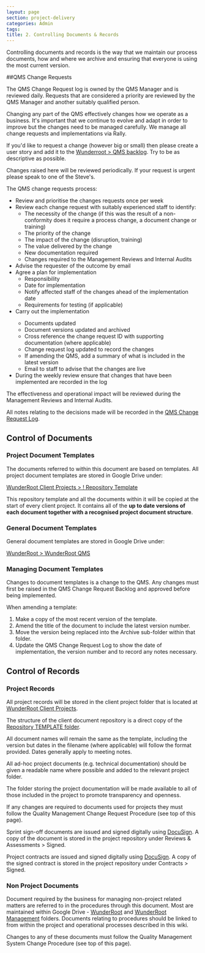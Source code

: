 ```yaml
---
layout: page
section: project-delivery
categories: Admin
tags:
title: 2. Controlling Documents & Records
---
```


Controlling documents and records is the way that we maintain our process documents, how and where we archive and ensuring that everyone is using the most current version.

##QMS Change Requests

The QMS Change Request log is owned by the QMS Manager and is reviewed daily. Requests that are considered a priority are reviewed by the QMS Manager and another suitably qualified person. 

Changing any part of the QMS effectively changes how we operate as a business. It's important that we continue to evolve and adapt in order to improve but the changes need to be managed carefully. We manage all change requests and implementations via Rally.

If you'd like to request a change (however big or small) then please create a user story and add it to the [Wunderroot > QMS backlog](https://rally1.rallydev.com/#/18084711157d/backlog). Try to be as descriptive as possible.

Changes raised here will be reviewed periodically. If your request is urgent please speak to one of the Steve's.

The QMS change requests process:

<ul>
	<li>Review and prioritise the changes requests once per week</li>
	<li>Review each change request with suitably experienced staff to identify:
	<ul>
		<li>The necessity of the change (if this was the result of a non-conformity does it require a process change, a document change or training)</li>
		<li>The priority of the change</li>
		<li>The impact of the change (disruption, training)</li>
		<li>The value delivered by the change</li>
		<li>New documentation required</li>
		<li>Changes required to the Management Reviews and Internal Audits</li>
	</ul>
	<li>Advise the requester of the outcome by email</li>
	<li>Agree a plan for implementation
	<ul>
		<li>Responsibility</li>
		<li>Date for implementation</li>
		<li>Notify affected staff of the changes ahead of the implementation date</li>
		<li>Requirements for testing (if applicable)</li>
	</ul>
	<li>Carry out the implementation</li>
	<ul>
		<li>Documents updated</li>
		<li>Document versions updated and archived</li>
		<li>Cross reference the change request ID with supporting documentation (where applicable)</li>
		<li>Change request log updated to record the changes</li>
		<li>If amending the QMS, add a summary of what is included in the latest version</li>
		<li>Email to staff to advise that the changes are live</li>
	</ul>
	<li>During the weekly review ensure that changes that have been implemented are recorded in the log</li>
</ul>

The effectiveness and operational impact will be reviewed during the Management Reviews and Internal Audits.

All notes relating to the decisions made will be recorded in the <a href="https://rally1.rallydev.com/#/18084711157d/backlog">QMS Change Request Log</a>.

## Control of Documents

### Project Document Templates

The documents referred to within this document are based on templates. All project document templates are stored in Google Drive under:

<a href="https://drive.google.com/a/wunderkraut.com/?tab=mo#folders/0Bxb4YZjQwNDgZXBLTWJSZHZDU3M">WunderRoot Client Projects > ! Repository Template</a>

This repository template and all the documents within it will be copied at the start of every client project. It contains all of the **up to date versions of each document together with a recognised project document structure**.

### General Document Templates

General document templates are stored in Google Drive under:

<a href="https://drive.google.com/a/wunderkraut.com/?tab=mo#folders/0Bxb4YZjQwNDgd1Q5aHpWS0hQRFU">WunderRoot > WunderRoot QMS</a>

### Managing Document Templates

Changes to document templates is a change to the QMS. Any changes must first be raised in the QMS Change Request Backlog and approved before being implemented.

When amending a template:

<ol>
	<li>Make a copy of the most recent version of the template.</li>
	<li>Amend the title of the document to include the latest version number.</li>
	<li>Move the version being replaced into the Archive sub-folder within that folder.</li>
	<li>Update the QMS Change Request Log to show the date of implementation, the version number and to record any notes necessary.</li>
</ol>

## Control of Records

### Project Records

All project records will be stored in the client project folder that is located at <a href="https://drive.google.com/a/wunderkraut.com/?tab=mo#folders/0Bxb4YZjQwNDgTXRkV0FoYndDMWs">WunderRoot Client Projects</a>.

The structure of the client document repository is a direct copy of the <a href="https://drive.google.com/a/wunderkraut.com/?tab=mo#folders/0Bxb4YZjQwNDgZXBLTWJSZHZDU3M">Repository TEMPLATE folder</a>. 

All document names will remain the same as the template, including the version but dates in the filename (where applicable) will follow the format provided. Dates generally apply to meeting notes.

All ad-hoc project documents (e.g. technical documentation) should be given a readable name where possible and added to the relevant project folder.

The folder storing the project documentation will be made available to all of those included in the project to promote transparency and openness. 

If any changes are required to documents used for projects they must follow the Quality Management Change Request Procedure (see top of this page).

Sprint sign-off documents are issued and signed digitally using <a href="https://eu1.docusign.net/Member/Home.aspx">DocuSign</a>. A copy of the document is stored in the project repository under Reviews & Assessments > Signed.

Project contracts are issued and signed digitally using <a href="https://eu1.docusign.net/Member/Home.aspx">DocuSign</a>. A copy of the signed contract is stored in the project repository under Contracts > Signed.

### Non Project Documents

Document required by the business for managing non-project related matters are referred to in the procedures through this document. Most are maintained within Google Drive - <a href="https://drive.google.com/a/wunderkraut.com/?tab=mo#folders/0Bxb4YZjQwNDgQmh6UkRnNC16ekE">WunderRoot</a> and <a href="https://drive.google.com/a/wunderkraut.com/?tab=mo#folders/0Bxb4YZjQwNDgZkdzVWFBbzZVS28">WunderRoot Management</a> folders. Documents relating to procedures should be linked to from within the project and operational processes described in this wiki.

Changes to any of these documents must follow the Quality Management System Change Procedure (see top of this page).
